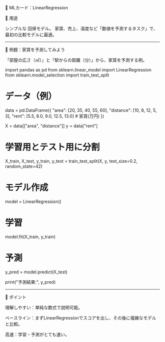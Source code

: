 📇 MLカード：LinearRegression

🌟 用途

シンプルな 回帰モデル。
家賃、売上、温度など「数値を予測するタスク」で、最初の比較モデルに最適。


---

📝 例題：家賃を予測してみよう

「部屋の広さ（㎡）」と「駅からの距離（分）」から、家賃を予測する例。

import pandas as pd
from sklearn.linear_model import LinearRegression
from sklearn.model_selection import train_test_split

# データ（例）
data = pd.DataFrame({
    "area": [20, 35, 40, 55, 60],
    "distance": [10, 8, 12, 5, 3],
    "rent": [5.5, 8.0, 9.0, 12.5, 13.0]  # 家賃(万円)
})

X = data[["area", "distance"]]
y = data["rent"]

# 学習用とテスト用に分割
X_train, X_test, y_train, y_test = train_test_split(X, y, test_size=0.2, random_state=42)

# モデル作成
model = LinearRegression()

# 学習
model.fit(X_train, y_train)

# 予測
y_pred = model.predict(X_test)

print("予測結果:", y_pred)


---

🔑 ポイント

理解しやすい：単純な数式で説明可能。

ベースライン：まずLinearRegressionでスコアを出し、その後に複雑なモデルと比較。

高速：学習・予測がとても速い。